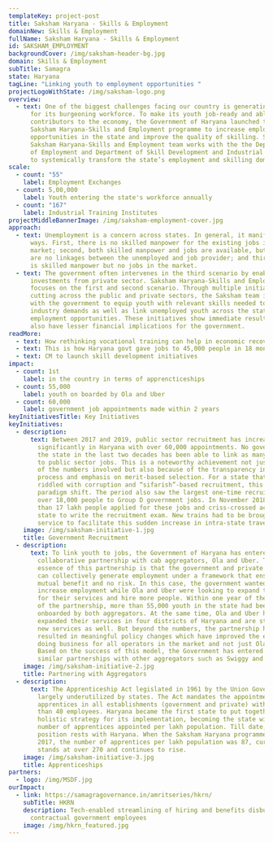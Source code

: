 ```yaml
---
templateKey: project-post
title: Saksham Haryana - Skills & Employment
domainNew: Skills & Employment
fullName: Saksham Haryana - Skills & Employment
id: SAKSHAM_EMPLOYMENT
backgroundCover: /img/saksham-header-bg.jpg
domain: Skills & Employment
subTitle: Samagra
state: Haryana
tagLine: "Linking youth to employment opportunities "
projectLogoWithState: /img/saksham-logo.png
overview:
  - text: One of the biggest challenges facing our country is generating employment
      for its burgeoning workforce. To make its youth job-ready and able
      contributors to the economy, the Government of Haryana launched the
      Saksham Haryana-Skills and Employment programme to increase employment
      opportunities in the state and improve the quality of skilling. Samagra’s
      Saksham Haryana-Skills and Employment team works with the the Department
      of Employment and Department of Skill Development and Industrial Training
      to systemically transform the state’s employment and skilling domain.
scale:
  - count: "55"
    label: Employment Exchanges
  - count: 5,00,000
    label: Youth entering the state's workforce annually
  - count: "167"
    label: Industrial Training Institutes
projectMiddleBannerImage: /img/saksham-employment-cover.jpg
approach:
  - text: Unemployment is a concern across states. In general, it manifests in three
      ways. First, there is no skilled manpower for the existing jobs in the
      market; second, both skilled manpower and jobs are available, but there
      are no linkages between the unemployed and job provider; and third, there
      is skilled manpower but no jobs in the market.
  - text: The government often intervenes in the third scenario by enabling
      investments from private sector. Saksham Haryana-Skills and Employment
      focuses on the first and second scenario. Through multiple initiatives
      cutting across the public and private sectors, the Saksham team is working
      with the government to equip youth with relevant skills needed to meet
      industry demands as well as link unemployed youth across the state to
      employment opportunities. These initiatives show immediate results and
      also have lesser financial implications for the government.
readMore:
  - text: How rethinking vocational training can help in economic recovery
  - text: This is how Haryana govt gave jobs to 45,000 people in 18 months
  - text: CM to launch skill development initiatives
impact:
  - count: 1st
    label: in the country in terms of apprencticeships
  - count: 55,000
    label: youth on boarded by Ola and Uber
  - count: 60,000
    label: government job appointments made within 2 years
keyInitiativesTitle: Key Initiatives
keyInitiatives:
  - description:
      text: Between 2017 and 2019, public sector recruitment has increased
        significantly in Haryana with over 60,000 appointments. No government in
        the state in the last two decades has been able to link as many people
        to public sector jobs. This is a noteworthy achievement not just because
        of the numbers involved but also because of the transparency in the
        process and emphasis on merit-based selection. For a state that had been
        riddled with corruption and “sifarish”-based recruitment, this was a
        paradigm shift. The period also saw the largest one-time recruitment of
        over 18,000 people to Group D government jobs. In November 2018, more
        than 17 lakh people applied for these jobs and criss-crossed across the
        state to write the recruitment exam. New trains had to be brought into
        service to facilitate this sudden increase in intra-state travel.
    image: /img/saksham-initiative-1.jpg
    title: Government Recruitment
  - description:
      text: To link youth to jobs, the Government of Haryana has entered into a unique
        collaborative partnership with cab aggregators, Ola and Uber. The
        essence of this partnership is that the government and private sector
        can collectively generate employment under a framework that ensures
        mutual benefit and no risk. In this case, the government wanted to
        increase employment while Ola and Uber were looking to expand the market
        for their services and hire more people. Within one year of the launch
        of the partnership, more than 55,000 youth in the state had been
        onboarded by both aggregators. At the same time, Ola and Uber have
        expanded their services in four districts of Haryana and are starting
        new services as well. But beyond the numbers, the partnership has also
        resulted in meaningful policy changes which have improved the ease of
        doing business for all operators in the market and not just Ola or Uber.
        Based on the success of this model, the Government has entered into
        similar partnerships with other aggregators such as Swiggy and Zomato.
    image: /img/saksham-initiative-2.jpg
    title: Partnering with Aggregators
  - description:
      text: The Apprenticeship Act legislated in 1961 by the Union Government is
        largely underutilized by states. The Act mandates the appointment of
        apprentices in all establishments (government and private) with more
        than 40 employees. Haryana became the first state to put together a
        holistic strategy for its implementation, becoming the state with most
        number of apprentices appointed per lakh population. Till date, this
        position rests with Haryana. When the Saksham Haryana programme began in
        2017, the number of apprentices per lakh population was 87, currently it
        stands at over 270 and continues to rise.
    image: /img/saksham-initiative-3.jpg
    title: Apprenticeships
partners:
  - logo: /img/MSDF.jpg
ourImpact:
  - link: https://samagragovernance.in/amritseries/hkrn/
    subTitle: HKRN
    description: Tech-enabled streamlining of hiring and benefits disbursal for
      contractual government employees
    image: /img/hkrn_featured.jpg
---
```

